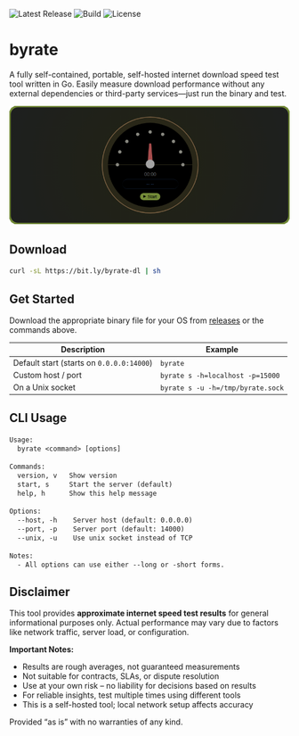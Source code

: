 ![Latest Release](https://img.shields.io/github/v/release/dipakw/byrate)
![Build](https://github.com/dipakw/byrate/actions/workflows/release.yml/badge.svg)
![License](https://img.shields.io/github/license/dipakw/byrate)

# byrate

A fully self-contained, portable, self-hosted internet download speed test tool written in Go. Easily measure download performance without any external dependencies or third-party services—just run the binary and test.

![Banner](./banner.png)

## Download

```bash
curl -sL https://bit.ly/byrate-dl | sh
```

## Get Started

Download the appropriate binary file for your OS from [releases](https://github.com/dipakw/byrate/releases) or the commands above.

| Description                               | Example                                |
|-------------------------------------------|----------------------------------------|
| Default start (starts on `0.0.0.0:14000`) | `byrate`                               |
| Custom host / port                        | `byrate s -h=localhost -p=15000`       |
| On a Unix socket                          | `byrate s -u -h=/tmp/byrate.sock`      |

## CLI Usage

```
Usage:
  byrate <command> [options]

Commands:
  version, v   Show version
  start, s     Start the server (default)
  help, h      Show this help message

Options:
  --host, -h    Server host (default: 0.0.0.0)
  --port, -p    Server port (default: 14000)
  --unix, -u    Use unix socket instead of TCP

Notes:
  - All options can use either --long or -short forms.
```

## Disclaimer

This tool provides **approximate internet speed test results** for general informational purposes only. Actual performance may vary due to factors like network traffic, server load, or configuration.

**Important Notes:**
- Results are rough averages, not guaranteed measurements
- Not suitable for contracts, SLAs, or dispute resolution
- Use at your own risk – no liability for decisions based on results
- For reliable insights, test multiple times using different tools
- This is a self-hosted tool; local network setup affects accuracy

Provided “as is” with no warranties of any kind.

